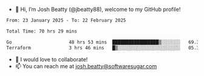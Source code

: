 - 👋 Hi, I’m Josh Beatty (@jbeatty88), welcome to my GitHub profile!

<!--START_SECTION:waka-->

```txt
From: 23 January 2025 - To: 22 February 2025

Total Time: 70 hrs 29 mins

Go                     48 hrs 53 mins  █████████████████▒░░░░░░░   69.36 %
Terraform              3 hrs 46 mins   █▒░░░░░░░░░░░░░░░░░░░░░░░   05.36 %
```

<!--END_SECTION:waka-->

- 💞️ I would love to collaborate!
- 📫 You can reach me at josh.beatty@softwaresugar.com

<!---
jbeatty88/jbeatty88 is a ✨ special ✨ repository because its `README.md` (this file) appears on your GitHub profile.
You can click the Preview link to take a look at your changes.
--->
